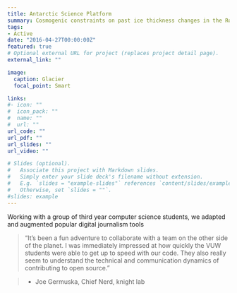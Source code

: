 ```yaml
---
title: Antarctic Science Platform
summary: Cosmogenic constraints on past ice thickness changes in the Ross Sea
tags:
- Active
date: "2016-04-27T00:00:00Z"
featured: true
# Optional external URL for project (replaces project detail page).
external_link: ""

image:
  caption: Glacier
  focal_point: Smart

links:
#- icon: ""
#  icon_pack: ""
#  name: ""
#  url: ""
url_code: ""
url_pdf: ""
url_slides: ""
url_video: ""

# Slides (optional).
#   Associate this project with Markdown slides.
#   Simply enter your slide deck's filename without extension.
#   E.g. `slides = "example-slides"` references `content/slides/example-slides.md`.
#   Otherwise, set `slides = ""`.
#slides: example
---
```


Working with a group of third year computer science students, we adapted and augmented popular digital journalism tools


> “It’s been a fun adventure to collaborate with a team on the other side of the planet. I was immediately impressed at how quickly the VUW students were able to get up to speed with our code. They also really seem to understand the technical and communication dynamics of contributing to open source.”
	
>	- Joe Germuska, Chief Nerd, knight lab
